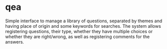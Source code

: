 # qea
Simple interface to manage a library of questions, separated by themes and having place of origin and some keywords for searches. 
The system allows registering questions, their type, whether they have multiple choices or whether they are right/wrong, as well as registering comments for the answers.

